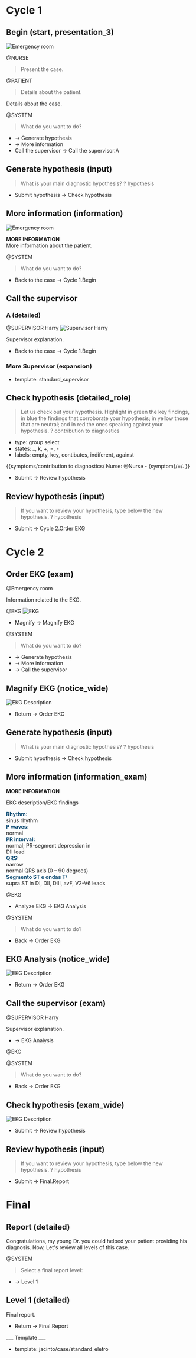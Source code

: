 Cycle 1
=======

Begin (start, presentation_3)
-------------------
  ![Emergency room](theme/background-emergency-room-1.png)

@NURSE
> Present the case.

@PATIENT
> Details about the patient.

Details about the case.

@SYSTEM
> What do you want to do?

* -> Generate hypothesis
* -> More information
* Call the supervisor -> Call the supervisor.A

Generate hypothesis (input)
---------------------------

> What is your main diagnostic hypothesis?
? hypothesis

* Submit hypothesis -> Check hypothesis

More information (information)
------------------------------
  ![Emergency room](theme/background-emergency-room-2.png)

<b>MORE INFORMATION</b> <br> More information about the patient.

@SYSTEM
> What do you want to do?

* Back to the case -> Cycle 1.Begin

Call the supervisor
-------------------

### A (detailed)
  @SUPERVISOR Harry
    ![Supervisor Harry](theme/supervisor.png)

Supervisor explanation.

* Back to the case -> Cycle 1.Begin

### More Supervisor (expansion)

* template: standard_supervisor


Check hypothesis (detailed_role)
--------------------------------

> Let us check out your hypothesis. Highlight in green the key findings, in blue the findings that corroborate your hypothesis; in yellow those that are neutral; and in red the ones speaking against your hypothesis.
? contribution to diagnostics
  * type: group select
  * states: _, k, +, =, -
  * labels: empty, key, contibutes, indiferent, against

{{symptoms/contribution to diagnostics/
Nurse: @Nurse - {symptom}/=/.
}}

* Submit -> Review hypothesis

Review hypothesis (input)
-------------------------

> If you want to review your hypothesis, type below the new hypothesis.
? hypothesis

* Submit -> Cycle 2.Order EKG

Cycle 2
=======

## Order EKG (exam)
@Emergency room

Information related to the EKG.

@EKG
  ![EKG](template/ekg-template.svg)

* Magnify -> Magnify EKG

@SYSTEM
> What do you want to do?

* -> Generate hypothesis
* -> More information
* -> Call the supervisor

## Magnify EKG (notice_wide)

![EKG Description](template/ekg-template.svg)

* Return -> Order EKG

## Generate hypothesis (input)

> What is your main diagnostic hypothesis?
? hypothesis

* Submit hypothesis -> Check hypothesis

## More information (information_exam)

<b>MORE INFORMATION</b>

EKG description/EKG findings

<span style="color:#0d4a71;font-weight:bold">Rhythm:</span><br>
sinus rhythm<br>
<span style="color:#0d4a71;font-weight:bold">P waves:</span><br>
normal<br>
<span style="color:#0d4a71;font-weight:bold">PR interval:</span><br>
normal; PR-segment depression in<br>
DII lead<br>
<span style="color:#0d4a71;font-weight:bold">QRS:</span><br>
narrow<br>
normal QRS axis (0 – 90 degrees)<br>
<span style="color:#0d4a71;font-weight:bold">Segmento ST e ondas T:</span><br>
supra ST in DI, DII, DIII, avF, V2-V6 leads

@EKG

* Analyze EKG -> EKG Analysis

@SYSTEM
> What do you want to do?

* Back -> Order EKG

## EKG Analysis (notice_wide)

![EKG Description](template/ekg-template.svg)

* Return -> Order EKG

## Call the supervisor (exam)
  @SUPERVISOR Harry

Supervisor explanation.

* -> EKG Analysis

@EKG

@SYSTEM
> What do you want to do?

* Back -> Order EKG

## Check hypothesis (exam_wide)

![EKG Description](template/ekg-template.svg)

* Submit -> Review hypothesis

## Review hypothesis (input)

> If you want to review your hypothesis, type below the new hypothesis.
? hypothesis

* Submit -> Final.Report

Final
=====

Report (detailed)
-----------------

Congratulations, my young Dr. you could helped your patient providing his diagnosis. Now, Let's review all levels of this case.

@SYSTEM
> Select a final report level:

* -> Level 1

Level 1 (detailed)
------------------

Final report.

* Return -> Final.Report  

___ Template ___

* template: jacinto/case/standard_eletro
